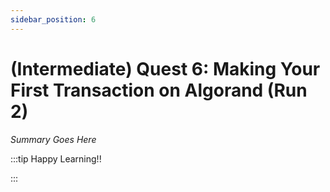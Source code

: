 ```yaml
---
sidebar_position: 6
---
```


# (Intermediate) Quest 6: Making Your First Transaction on Algorand (Run 2)

_Summary Goes Here_

:::tip Happy Learning!!

<QuestButton text="Go To Quest" link="https://app.stackup.dev/quest_page/intermediate-quest-6-making-your-first-transaction-on-algorand-re-run" />

:::

